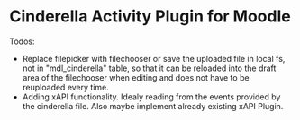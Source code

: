 # Cinderella Activity Plugin for Moodle

Todos:
* Replace filepicker with filechooser or save the uploaded file in local fs, not in "mdl_cinderella" table, so that it can be reloaded into the draft area of the filechooser when editing and does not have to be reuploaded every time.
* Adding xAPI functionality. Idealy reading from the events provided by the cinderella file. Also maybe implement already existing xAPI Plugin.
    